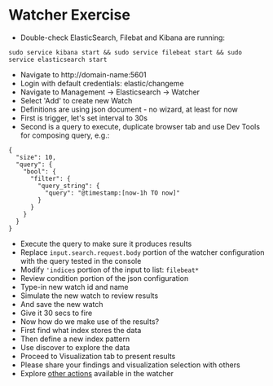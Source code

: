 # Watcher Exercise #

* Double-check ElasticSearch, Filebat and Kibana are running:
```
sudo service kibana start && sudo service filebeat start && sudo service elasticsearch start
```
* Navigate to http://domain-name:5601
* Login with default credentials: elastic/changeme
* Navigate to Management -> Elasticsearch -> Watcher
* Select 'Add' to create new Watch
* Definitions are using json document - no wizard, at least for now
* First is trigger, let's set interval to 30s
* Second is a query to execute, duplicate browser tab and use Dev Tools for composing query, e.g.:
```
{
  "size": 10,
  "query": {
    "bool": {
      "filter": {
        "query_string": {
          "query": "@timestamp:[now-1h TO now]"
        }
      }
    }
  }
}
```
* Execute the query to make sure it produces results
* Replace ```input.search.request.body``` portion of the watcher configuration with the query tested in the console
* Modify ```'indices``` portion of the input to list: ```filebeat*```
* Review condition portion of the json configuration
* Type-in new watch id and name
* Simulate the new watch to review results
* And save the new watch
* Give it 30 secs to fire
* Now how do we make use of the results?
* First find what index stores the data
* Then define a new index pattern
* Use discover to explore the data
* Proceed to Visualization tab to present results
* Please share your findings and visualization selection with others
* Explore [other actions](https://www.elastic.co/guide/en/x-pack/current/actions.html) available in the watcher